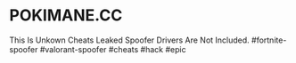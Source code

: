 # POKIMANE.CC
This Is Unkown Cheats Leaked Spoofer Drivers Are Not Included. #fortnite-spoofer #valorant-spoofer #cheats #hack #epic
